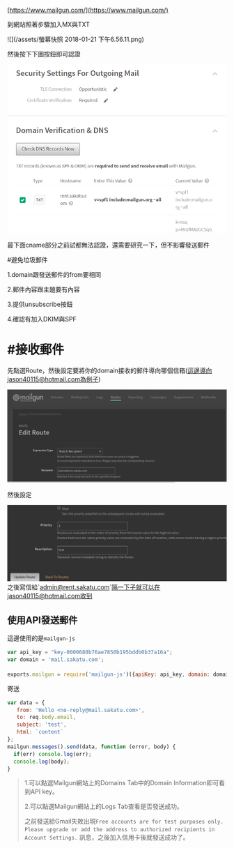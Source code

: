 [https://www.mailgun.com/](https://www.mailgun.com/)

到網站照著步驟加入MX與TXT

![](/assets/螢幕快照 2018-01-21 下午6.56.11.png)

然後按下下圖按鈕即可認證

![](/assets/52.png)

最下面cname部分之前試都無法認證，還需要研究一下，但不影響發送郵件

\#避免垃圾郵件

1.domain跟發送郵件的from要相同

2.郵件內容跟主題要有內容

3.提供unsubscribe按鈕

4.確認有加入DKIM與SPF

# \#接收郵件

先點選Route，然後設定要將你的domain接收的郵件導向哪個信箱\(這邊導向jason40115@hotmail.com為例子\)

![](/assets/2.png)

然後設定

![](/assets/3.png)之後寫信給\`admin@rent.sakatu.com\`隔一下子就可以在jason40115@hotmail.com收到

## 使用API發送郵件

這邊使用的是`mailgun-js`

```js
var api_key = "key-0000680b76ae7850b195bddb0b37a16a";
var domain = 'mail.sakatu.com';

exports.mailgun = require('mailgun-js')({apiKey: api_key, domain: domain});
```

寄送

```js
var data = {
   from: 'Hello <no-reply@mail.sakatu.com>',
   to: req.body.email,
   subject: 'test',
   html: `content`
};
mailgun.messages().send(data, function (error, body) {
  if(err) console.log(err);
  console.log(body);
}
```



> 1.可以點選Mailgun網站上的Domains Tab中的Domain Information即可看到API key。
>
> 2.可以點選Mailgun網站上的Logs Tab查看是否發送成功。
>
> 之前發送給Gmail失敗出現`Free accounts are for test purposes only. Please upgrade or add the address to authorized recipients in Account Settings.` 訊息，之後加入信用卡後就發送成功了。



